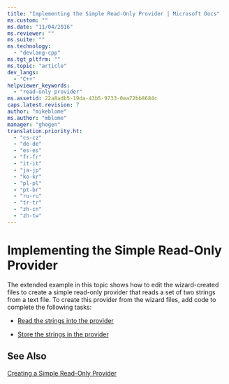 ```yaml
---
title: "Implementing the Simple Read-Only Provider | Microsoft Docs"
ms.custom: ""
ms.date: "11/04/2016"
ms.reviewer: ""
ms.suite: ""
ms.technology: 
  - "devlang-cpp"
ms.tgt_pltfrm: ""
ms.topic: "article"
dev_langs: 
  - "C++"
helpviewer_keywords: 
  - "read-only provider"
ms.assetid: 22a8adb5-19da-43b5-9733-0ea72bb8684c
caps.latest.revision: 7
author: "mikeblome"
ms.author: "mblome"
manager: "ghogen"
translation.priority.ht: 
  - "cs-cz"
  - "de-de"
  - "es-es"
  - "fr-fr"
  - "it-it"
  - "ja-jp"
  - "ko-kr"
  - "pl-pl"
  - "pt-br"
  - "ru-ru"
  - "tr-tr"
  - "zh-cn"
  - "zh-tw"
---
```

# Implementing the Simple Read-Only Provider
The extended example in this topic shows how to edit the wizard-created files to create a simple read-only provider that reads a set of two strings from a text file. To create this provider from the wizard files, add code to complete the following tasks:  
  
-   [Read the strings into the provider](../../data/oledb/reading-strings-into-the-ole-db-provider.md)  
  
-   [Store the strings in the provider](../../data/oledb/storing-strings-in-the-ole-db-provider.md)  
  
## See Also  
 [Creating a Simple Read-Only Provider](../../data/oledb/creating-a-simple-read-only-provider.md)